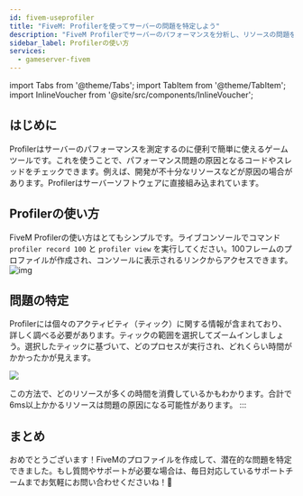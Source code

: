```yaml
---
id: fivem-useprofiler
title: "FiveM: Profilerを使ってサーバーの問題を特定しよう"
description: "FiveM Profilerでサーバーのパフォーマンスを分析し、リソースの問題を見つけて快適なプレイ環境を実現 → 今すぐチェック"
sidebar_label: Profilerの使い方
services:
  - gameserver-fivem
---
```


import Tabs from '@theme/Tabs';
import TabItem from '@theme/TabItem';
import InlineVoucher from '@site/src/components/InlineVoucher';


## はじめに

Profilerはサーバーのパフォーマンスを測定するのに便利で簡単に使えるゲームツールです。これを使うことで、パフォーマンス問題の原因となるコードやスレッドをチェックできます。例えば、開発が不十分なリソースなどが原因の場合があります。Profilerはサーバーソフトウェアに直接組み込まれています。

<InlineVoucher />

## Profilerの使い方
FiveM Profilerの使い方はとてもシンプルです。ライブコンソールでコマンド `profiler record 100` と `profiler view` を実行してください。100フレームのプロファイルが作成され、コンソールに表示されるリンクからアクセスできます。 ![img](https://screensaver01.zap-hosting.com/index.php/s/ZGFEaFFmgyKn8PK/preview)




## 問題の特定
Profilerには個々のアクティビティ（ティック）に関する情報が含まれており、詳しく調べる必要があります。ティックの範囲を選択してズームインしましょう。選択したティックに基づいて、どのプロセスが実行され、どれくらい時間がかかったかが見えます。

![](https://screensaver01.zap-hosting.com/index.php/s/6BJozz7abRSHSj5/preview)

この方法で、どのリソースが多くの時間を消費しているかもわかります。合計で6ms以上かかるリソースは問題の原因になる可能性があります。
:::



## まとめ

おめでとうございます！FiveMのプロファイルを作成して、潜在的な問題を特定できました。もし質問やサポートが必要な場合は、毎日対応しているサポートチームまでお気軽にお問い合わせくださいね！🙂

<InlineVoucher />
